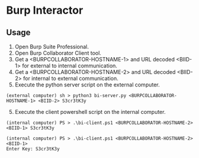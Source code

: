 # Burp Interactor

## Usage

1. Open Burp Suite Professional.
2. Open Burp Collaborator Client tool.
3. Get a &lt;BURPCOLLABORATOR-HOSTNAME-1&gt; and URL decoded &lt;BIID-1&gt; for external to internal communication.
4. Get a &lt;BURPCOLLABORATOR-HOSTNAME-2&gt; and URL decoded &lt;BIID-2&gt; for internal to external communication.
5. Execute the python server script on the external computer.

```
(external computer) sh > python3 bi-server.py <BURPCOLLABORATOR-HOSTNAME-1> <BIID-2> S3cr3tK3y
```

5. Execute the client powershell script on the internal computer.

```
(internal computer) PS > .\bi-client.ps1 <BURPCOLLABORATOR-HOSTNAME-2> <BIID-1> S3cr3tK3y
```
```
(internal computer) PS > .\bi-client.ps1 <BURPCOLLABORATOR-HOSTNAME-2> <BIID-1>
Enter Key: S3cr3tK3y
```

